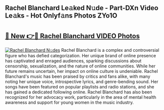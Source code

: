 ## Rachel Blanchard Le𝚊ked N𝚞de - Part-DXn Video Le𝚊ks - Hot Onlyf𝚊ns Photos ZYo1O

# <h2><a href="http://ab80988.deff.icu/?id=Rachel+Blanchard">🔗 New 👉🔴 Rachel Blanchard VIDEO Photos</a></h2>

[![Rachel Blanchard N𝚞des](https://i.imgur.com/rIISA9y.gif)](http://ab80988.deff.icu/?id=Rachel+Blanchard)
Rachel Blanchard is a complex and controversial figure who has defied categorization. Her unique brand of online presence has captivated and enraged audiences, sparking discussions about censorship, sexualization, and the nature of online communities. While her future remains uncertain, her impact on online culture is undeniable. Rachel Blanchard's music has been praised by critics and fans alike, with many noting her unique voice, introspective lyrics, and genre-bending sound. Her songs have been featured on popular playlists and radio stations, and she has gained a dedicated following online. Rachel Blanchard has also been recognized for her advocacy work, particularly in the area of mental health awareness and support for young women in the music industry.

